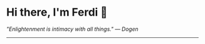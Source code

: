 <h1>Hi there, I'm Ferdi 👋</h1>

<p><em>
  "Enlightenment is intimacy with all things." — Dogen
</em></p>

---
